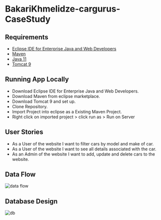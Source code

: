
# BakariKhmelidze-cargurus-CaseStudy 
## Requirements
* [Eclipse IDE for Enterprise Java and Web Developers](https://www.eclipse.org/downloads/) 
* [Maven](https://maven.apache.org/)
* [Java 11](https://www.oracle.com/java/technologies/javase/jdk11-archive-downloads.html)
* [Tomcat 9](https://tomcat.apache.org/download-90.cgi)

## Running App Locally
* Download Eclipse IDE for Enterprise Java and Web Developers. 
* Download Maven from eclipse marketplace. 
* Download Tomcat 9 and set up.  
* Clone Repository.
* Import Project into eclipse as a Existing Maven Project.
* Right click on imported project  > click run as > Run on Server

## User Stories
* As a User of the website I want to filter cars by model and make of car.
* As a User of the website I want to see all details associated with the car.  
* As an Admin of the website I want to add, update and delete cars to the website. 
## Data Flow
![data flow](https://user-images.githubusercontent.com/64437630/150653649-99a3d069-d281-4a79-8283-d16897cb96ca.png)

## Database Design
![db](https://user-images.githubusercontent.com/64437630/150657046-abb6ad1b-e000-41b8-9159-b964db091279.png)
